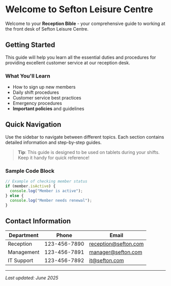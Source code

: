 # Welcome to Sefton Leisure Centre

Welcome to your **Reception Bible** - your comprehensive guide to working at the front desk of Sefton Leisure Centre.

## Getting Started

This guide will help you learn all the essential duties and procedures for providing excellent customer service at our reception desk.

### What You'll Learn

- How to sign up new members
- Daily shift procedures
- Customer service best practices
- Emergency procedures
- **Important policies** and guidelines

## Quick Navigation

Use the sidebar to navigate between different topics. Each section contains detailed information and step-by-step guides.

> **Tip**: This guide is designed to be used on tablets during your shifts. Keep it handy for quick reference!

### Sample Code Block

```js
// Example of checking member status
if (member.isActive) {
  console.log("Member is active");
} else {
  console.log("Member needs renewal");
}
```

## Contact Information

| Department | Phone | Email |
|------------|-------|--------|
| Reception | 123-456-7890 | reception@sefton.com |
| Management | 123-456-7891 | manager@sefton.com |
| IT Support | 123-456-7892 | it@sefton.com |

---

*Last updated: June 2025*
